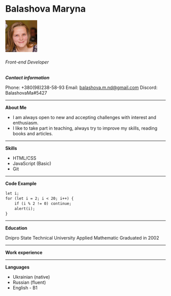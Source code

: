 # Balashova Maryna

<img src=".\foto_res.jpg" width="100" height="100">

###### Front-end Developer        
***Contact information***

Phone: +380(98)238-58-93 
Email: balashova.m.nd@gmail.com
Discord: BalashovaMa#5427

***

**About Me**
- I am always open to new and accepting challenges with interest and enthusiasm.
- I like to take part in teaching, always try to improve my skills, reading books and articles.

***	 

**Skills**
- HTML/CSS
- JavaScript (Basic)
- Git
***
**Code Example**
```
let i;
for (let i = 2; i < 20; i++) {
    if (i % 2 != 0) continue;
    alert(i);
}
```
---
**Education**

 Dnipro State Technical University Applied Mathematic 
Graduated in 2002
***
**Work experience**
***
**Languages**
- Ukrainian (native)
- Russian (fluent)
 - English - B1